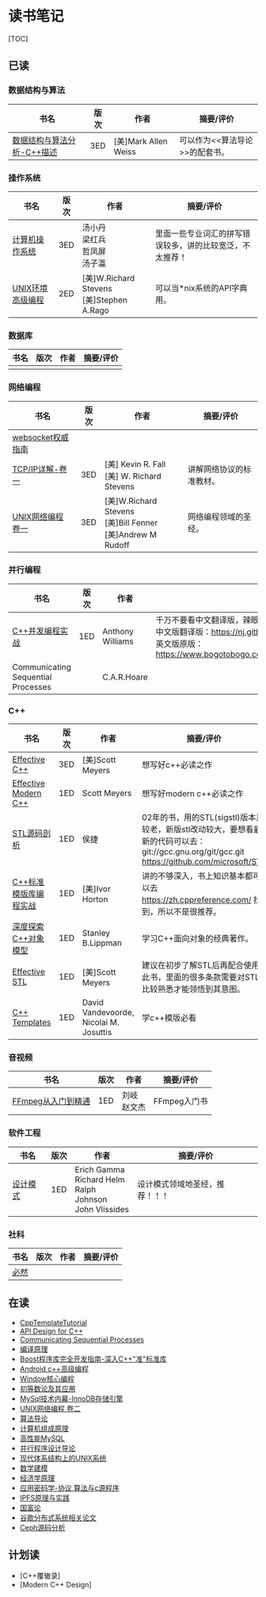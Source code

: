# 读书笔记

[TOC]



## 已读

### 数据结构与算法

| 书名                                                         | 版次 | 作者                 | 摘要/评价                      |
| ------------------------------------------------------------ | ---- | -------------------- | ------------------------------ |
| [数据结构与算法分析-C++描述](DATA_STRUCTURES_AND_ALGORITHM_ANALYSIS_IN_CPP/README.md) | 3ED  | [美]Mark Allen Weiss | 可以作为<<算法导论>>的配套书。 |

### 操作系统

| 书名                                                         | 版次 | 作者                                         | 摘要/评价                                                |
| ------------------------------------------------------------ | ---- | -------------------------------------------- | -------------------------------------------------------- |
| [计算机操作系统](THE_COMPUTER_OPERATING_SYSTEM/README.md)    | 3ED  | 汤小丹<br>梁红兵<br>哲凤屏<br>汤子瀛         | 里面一些专业词汇的拼写错误较多，讲的比较宽泛，不太推荐！ |
| [UNIX环境高级编程](ADVANCED_PROGRAMMING_IN_THE_UNIX_ENVIRONMENT/README.md) | 2ED  | [美]W.Richard Stevens <br>[美]Stephen A.Rago | 可以当*nix系统的API字典用。                              |

### 数据库

| 书名 | 版次 | 作者 | 摘要/评价 |
| ---- | ---- | ---- | --------- |
|      |      |      |           |

### 网络编程

| 书名                                                         | 版次 | 作者                                                         | 摘要/评价                |
| ------------------------------------------------------------ | ---- | ------------------------------------------------------------ | ------------------------ |
| [websocket权威指南](THE_DEFINITIVE_GUIDE_TO_HTML5_WEBSOCKET/README.md) |      |                                                              |                          |
| [TCP/IP详解-卷一](TCP_IP_ILLUSTRATED_V1/README.md)           | 3ED  | [美] Kevin R. Fall<br>[美] W. Richard Stevens                | 讲解网络协议的标准教材。 |
| [UNIX网络编程 卷一](UNIX_NETWORK_PROGRAMMING_V1/README.md)   | 3ED  | [美]W.Richard Stevens<br>[美]Bill Fenner<br>[美]Andrew M Rudoff | 网络编程领域的圣经。     |

### 并行编程

| 书名                                                   | 版次 | 作者             | 摘要/评价                                                                                                                                                                                                      |
|--------------------------------------------------------|------|------------------|----------------------------------------------------------------------------------------------------------------------------------------------------------------------------------------------------------------|
| [C++并发编程实战](CPP_CONCURRENCY_IN_ACTION/README.md) | 1ED  | Anthony Williams | 千万不要看中文翻译版，辣眼睛。直接去看：<br>中文版翻译版：https://nj.gitbooks.io/c/content/<br>英文版原版：https://www.bogotobogo.com/cplusplus/files/CplusplusConcurrencyInAction_PracticalMultithreading.pdf |
| Communicating Sequential Processes                     |      | C.A.R.Hoare      |                                                                                                                                                                                                                |

### C++

| 书名                                                                         | 版次 | 作者                                   | 摘要/评价                                                                                                                                            |
|------------------------------------------------------------------------------|------|----------------------------------------|------------------------------------------------------------------------------------------------------------------------------------------------------|
| [Effective C++](EFFECTIVE_CPP/README.md)                                     | 3ED  | [美]Scott Meyers                       | 想写好c++必读之作                                                                                                                                    |
| [Effective Modern C++](EFFECTIVE_MODERN_CPP/README.md)                       | 1ED  | Scott Meyers                           | 想写好modern c++必读之作                                                                                                                             |
| [STL源码剖析](THE_ANNOTATED_STL_SOURCES/README.md)                           | 1ED  | 侯捷                                   | 02年的书，用的STL(sigstl)版本比较老，新版stl改动较大，要想看最新的代码可以去：<br>git://gcc.gnu.org/git/gcc.git<br>https://github.com/microsoft/STL |
| [C++标准模版库编程实战](USING_THE_CPP_STANDARD_TEMPLATE_LIBRARIES/README.md) | 1ED  | [美]Ivor Horton                        | 讲的不够深入，书上知识基本都可以去 https://zh.cppreference.com/ 找到，所以不是很推荐。                                                               |
| [深度探索C++对象模型](INSIDE_THE_CPP_OBJECT_MODEL/README.md)                 | 1ED  | Stanley B.Lippman                      | 学习C++面向对象的经典著作。                                                                                                                          |
| [Effective STL](EFFECTIVE_STL/README.md)                                     | 1ED  | [美]Scott Meyers                       | 建议在初步了解STL后再配合使用此书，里面的很多条款需要对STL比较熟悉才能领悟到其意图。                                                                |
| [C++ Templates](CPP_TEMPLATES/README.md)                                     | 1ED  | David Vandevoorde, Nicolai M. Josuttis | 学c++模版必看                                                                                                                                        |


### 音视频

| 书名                                                         | 版次 | 作者           | 摘要/评价    |
| ------------------------------------------------------------ | ---- | -------------- | ------------ |
| [FFmpeg从入门到精通](FFMPEG_FROM_BEGINNER_TO_MASTER/README.md) | 1ED  | 刘岐<br>赵文杰 | FFmpeg入门书 |

### 软件工程

| 书名                                 | 版次 | 作者                                                         | 摘要/评价                      |
| ------------------------------------ | ---- | ------------------------------------------------------------ | ------------------------------ |
| [设计模式](DESIGN_PATTERN/README.md) | 1ED  | Erich Gamma<br>Richard Helm<br>Ralph Johnson<br>John Vlissides | 设计模式领域地圣经，推荐！！！ |

### 社科

| 书名                      | 版次 | 作者 | 摘要/评价 |
| ------------------------- | ---- | ---- | --------- |
| [必然](CERTAIN/README.md) |      |      |           |



## 在读

- [CppTemplateTutorial](CPP_TEMPLATE_TUTORIAL/README.md)
- [API Design for C++](API_DESIGN_FOR_CPP/README.md)
- [Communicating Sequential Processes](COMMUNICATING_SEQUENTIAL_PROCESSES/README.md)
- [编译原理](COMPILERS_PRINCIPLES_TECHNIQUES_TOOLS/README.md)
- [Boost程序库完全开发指南-深入C++"准"标准库](PROFESSIONAL_BOOST_GUIDE/README.md)
- [Android c++高级编程](PRO_ANDROID_CPP_WITH_THE_NDK/README.md)
- [Window核心编程](PROGRAMMING_APPLICATIONS_FOR_MICROSOFT_WINDOWS/README.md)
- [初等数论及其应用](ELEMENTARY_NUMBER_THEORY_AND_ITS_APPLICATIONS/README.md)
- [MySql技术内幕-InnoDB存储引擎](INSIDE_MYSQL_INNODB_STORAGE_ENGINE/README.md)
- [UNIX网络编程 卷二](UNIX_NETWORK_PROGRAMMING_V2/README.md)
- [算法导论](INTRODUCTION_TO_ALGORITHMS/README.md)
- [计算机组成原理](COMPUTER_ORGANIZATIONA_AND_ARCHITECTURE/README.md)
- [高性能MySQL](HIGH_PERFORMANCE_MYSQL/README.md)
- [并行程序设计导论](AN_INTRODUCTION_TO_PARALLEL_GROGRAMMING/README.md)
- [现代体系结构上的UNIX系统](UNIX_SYSTEMS_FOR_MODERN_ARCHITECTURES/README.md)
- [数学建模](A_FIRST_COURSE_IN_MATHEMATICAL_MODELING/README.md)
- [经济学原理](THE_PRINCIPLE_OF_ECONOMICS/README.md)
- [应用密码学-协议,算法与c源程序](APPLIED_CRYPTOGRAPHY_PROTOCOLS_ALGORITHMS_AND_SOURCE_CODE_IN_C/README.md)
- [IPFS原理与实践](PRINCIPLES_AND_PRACTICES_OF_IPFS/README.md)
- [国富论](THE_WEALTH_OF_NATIONS/README.md)
- [谷歌分布式系统相关论文](GOOGLE_DCS_DOC/README.md)
- [Ceph源码分析](THE_SOURCE_CODE_ANALYSIS_OF_CEPH/README.md)



## 计划读

- [C++覆辙录]
- [Modern C++ Design]

